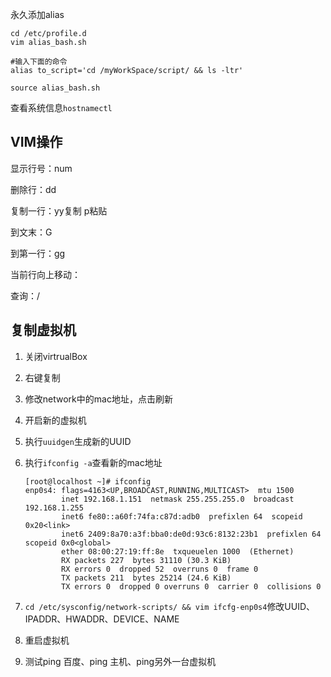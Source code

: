 永久添加alias

```shell
cd /etc/profile.d
vim alias_bash.sh

#输入下面的命令
alias to_script='cd /myWorkSpace/script/ && ls -ltr'

source alias_bash.sh
```

查看系统信息`hostnamectl`

## VIM操作

显示行号：num

删除行：dd

复制一行：yy复制 p粘贴

到文末：G

到第一行：gg

当前行向上移动：

查询：/

## 复制虚拟机

1. 关闭virtrualBox
2. 右键复制
3. 修改network中的mac地址，点击刷新
4. 开启新的虚拟机
5. 执行`uuidgen`生成新的UUID
6. 执行`ifconfig -a`查看新的mac地址

   ```console
   [root@localhost ~]# ifconfig
   enp0s4: flags=4163<UP,BROADCAST,RUNNING,MULTICAST>  mtu 1500
           inet 192.168.1.151  netmask 255.255.255.0  broadcast 192.168.1.255
           inet6 fe80::a60f:74fa:c87d:adb0  prefixlen 64  scopeid 0x20<link>
           inet6 2409:8a70:a3f:bba0:de0d:93c6:8132:23b1  prefixlen 64  scopeid 0x0<global>
           ether 08:00:27:19:ff:8e  txqueuelen 1000  (Ethernet)
           RX packets 227  bytes 31110 (30.3 KiB)
           RX errors 0  dropped 52  overruns 0  frame 0
           TX packets 211  bytes 25214 (24.6 KiB)
           TX errors 0  dropped 0 overruns 0  carrier 0  collisions 0
   ```

7. `cd /etc/sysconfig/network-scripts/ && vim ifcfg-enp0s4`修改UUID、IPADDR、HWADDR、DEVICE、NAME 
8. 重启虚拟机
9. 测试ping 百度、ping 主机、ping另外一台虚拟机